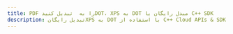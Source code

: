 ---title: PDF را به  تبدیل کنیدDOT، XPS به DOT مبدل رایگان یا C++ SDKdescription: تبدیل رایگانXPS به DOT با استفاده از C++ Cloud APIs & SDK همچنین اسناد PDF را در Cloud ایجاد، ویرایش و رندر کنید.---